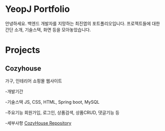 # YeopJ Portfolio
안녕하세요. 백엔드 개발자를 지망하는 최진엽의 포트폴리오입니다.
프로젝트들에 대한 간단 소개, 기술스택, 화면 등을 모아놓았습니다.

# Projects

## Cozyhouse
가구, 인테리어 쇼핑몰 웹사이트

-개발기간

-기술스택
JS, CSS, HTML, Spring boot, MySQL

-주요기능
회원가입, 로그인, 상품검색, 상품CRUD, 댓글기능 등

-세부사항
[CozyHouse Repository](https://github.com/YeopJ/Cozyhouse)
